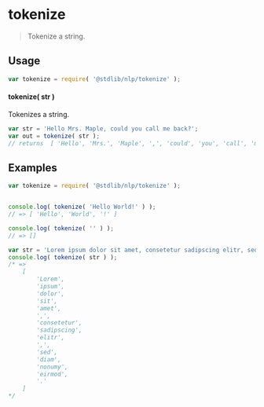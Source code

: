 # tokenize

> Tokenize a string.


<section class="intro">

<!-- </intro> -->


<section class="usage">

## Usage

``` javascript
var tokenize = require( '@stdlib/nlp/tokenize' );
```

#### tokenize( str )

Tokenizes a string.

``` javascript
var str = 'Hello Mrs. Maple, could you call me back?';
var out = tokenize( str );
// returns  [ 'Hello', 'Mrs.', 'Maple', ',', 'could', 'you', 'call', 'me', 'back', '?' ]
```

<!-- </usage> -->


<section class="examples">

## Examples

``` javascript
var tokenize = require( '@stdlib/nlp/tokenize' );


console.log( tokenize( 'Hello World!' ) );
// => [ 'Hello', 'World', '!' ]

console.log( tokenize( '' ) );
// => []

var str = 'Lorem ipsum dolor sit amet, consetetur sadipscing elitr, sed diam nonumy eirmod.';
console.log( tokenize( str ) );
/* =>
	[
		'Lorem',
		'ipsum',
		'dolor',
		'sit',
		'amet',
		',',
		'consetetur',
		'sadipscing',
		'elitr',
		',',
		'sed',
		'diam',
		'nonumy',
		'eirmod',
		'.'
	]
*/
```

<!-- </examples> -->


<section class="links">

<!-- </links> -->
